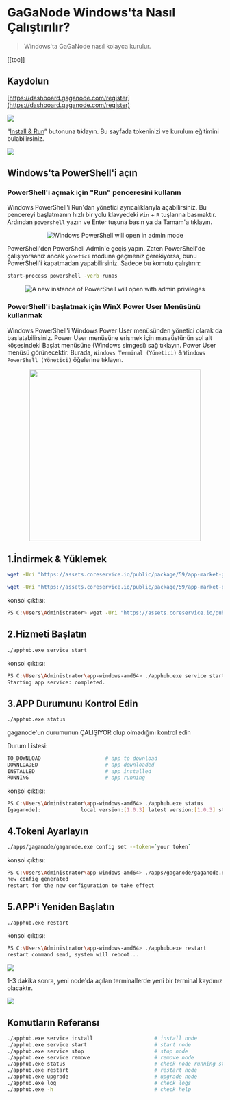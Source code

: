 # GaGaNode Windows'ta Nasıl Çalıştırılır?

>Windows'ta GaGaNode nasıl kolayca kurulur.

[[toc]]

## Kaydolun

[https://dashboard.gaganode.com/register](https://dashboard.gaganode.com/register)

![](./../images/running/register-v2.png)

“[Install & Run](https://dashboard.gaganode.com/install_run)” butonuna tıklayın. Bu sayfada tokeninizi ve kurulum eğitimini bulabilirsiniz.

![](./../images/running/install_run_3.png)

## Windows'ta PowerShell'i açın

### PowerShell'i açmak için "Run" penceresini kullanın

Windows PowerShell'i Run'dan yönetici ayrıcalıklarıyla açabilirsiniz. Bu pencereyi başlatmanın hızlı bir yolu klavyedeki `Win` + `R` tuşlarına basmaktır. Ardından `powershell` yazın ve Enter tuşuna basın ya da Tamam'a tıklayın.

<div align="center">
<img src="./images/../../images/running/windows-03.png" alt="Windows PowerShell will open in admin mode" />
</div>

PowerShell'den PowerShell Admin'e geçiş yapın. Zaten PowerShell'de çalışıyorsanız ancak `yönetici` moduna geçmeniz gerekiyorsa, bunu PowerShell'i kapatmadan yapabilirsiniz. Sadece bu komutu çalıştırın:

```bash
start-process powershell -verb runas
```

<div align="center">
<img src="./images/../../images/running/windows-04.png" alt="A new instance of PowerShell will open with admin privileges" />
</div>

### PowerShell'i başlatmak için WinX Power User Menüsünü kullanmak

Windows PowerShell'i Windows Power User menüsünden yönetici olarak da başlatabilirsiniz. Power User menüsüne erişmek için masaüstünün sol alt köşesindeki Başlat menüsüne (Windows simgesi) sağ tıklayın. Power User menüsü görünecektir. Burada, `Windows Terminal (Yönetici)` &  `Windows PowerShell (Yönetici)` öğelerine tıklayın.

<div align="center">
<img src="./images/../../images/running/windows-01.png" height="400" alt="" />
</div>

## 1.İndirmek & Yüklemek

<CodeGroup>

  <CodeGroupItem title="Windows 64-bit">

```bash
wget -Uri "https://assets.coreservice.io/public/package/59/app-market-gaga-pro/1.0.4/app-market-gaga-pro-1_0_4.tar.gz" -OutFile "apphub-windows-amd64.tar.gz" ; tar -zxf apphub-windows-amd64.tar.gz ; rm -Force apphub-windows-amd64.tar.gz ; cd ./apphub-windows-amd64 ; ./apphub.exe service install
```

  </CodeGroupItem>

  <CodeGroupItem title="Windows 32-bit">

```bash
wget -Uri "https://assets.coreservice.io/public/package/59/app-market-gaga-pro/1.0.4/app-market-gaga-pro-1_0_4.tar.gz" -OutFile "apphub-windows-amd64.tar.gz" ; tar -zxf apphub-windows-amd64.tar.gz ; rm -Force apphub-windows-amd64.tar.gz ; cd ./apphub-windows-amd64 ; ./apphub.exe service install
```

  </CodeGroupItem>

</CodeGroup>

konsol çıktısı:

```bash
PS C:\Users\Administrator> wget -Uri "https://assets.coreservice.io/public/package/59/app-market-gaga-pro/1.0.4/app-market-gaga-pro-1_0_4.tar.gz" -OutFile "apphub-windows-amd64.tar.gz" ; tar -zxf apphub-windows-amd64.tar.gz ; rm -Force apphub-windows-amd64.tar.gz ; cd ./apphub-windows-amd64 ; ./apphub.exe service install
```

## 2.Hizmeti Başlatın

```bash
./apphub.exe service start
```

konsol çıktısı: 

```bash
PS C:\Users\Administrator\app-windows-amd64> ./apphub.exe service start
Starting app service: completed.
```


## 3.APP Durumunu Kontrol Edin

```bash
./apphub.exe status
```

gaganode'un durumunun ÇALIŞIYOR olup olmadığını kontrol edin

Durum Listesi:

```bash
TO_DOWNLOAD                     # app to download
DOWNLOADED                      # app downloaded
INSTALLED                       # app installed
RUNNING                         # app running
```

konsol çıktısı: 

```bash
PS C:\Users\Administrator\app-windows-amd64> ./apphub.exe status
[gaganode]:             local version:[1.0.3] latest version:[1.0.3] status:[TO_DOWNLOAD]
```

## 4.Tokeni Ayarlayın

```bash
./apps/gaganode/gaganode.exe config set --token=`your token`
```

konsol çıktısı:

```bash
PS C:\Users\Administrator\app-windows-amd64> ./apps/gaganode/gaganode.exe config set --token=rhhectvdiitzmvqhbulqiljo
new config generated
restart for the new configuration to take effect
```

## 5.APP'i Yeniden Başlatın

```bash
./apphub.exe restart
```

konsol çıktısı: 

```bash
PS C:\Users\Administrator\app-windows-amd64> ./apphub.exe restart
restart command send, system will reboot...
```



![](./images/../../images/running/windows-02.png)

1-3 dakika sonra, yeni node'da açılan terminallerde yeni bir terminal kaydınız olacaktır.

![](./images/../../images/running/windows-07.png)

## Komutların Referansı

```bash
./apphub.exe service install                    # install node
./apphub.exe service start                      # start node
./apphub.exe service stop                       # stop node
./apphub.exe service remove                     # remove node
./apphub.exe status                             # check node running status
./apphub.exe restart                            # restart node
./apphub.exe upgrade                            # upgrade node
./apphub.exe log                                # check logs
./apphub.exe -h                                 # check help
```